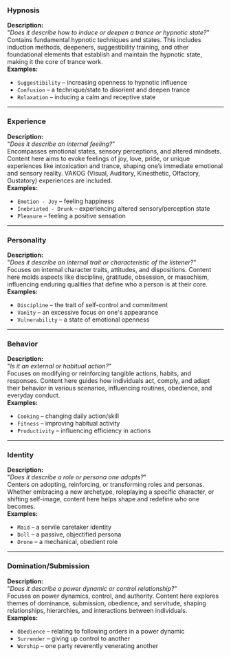 ### Hypnosis  
**Description:**  
"*Does it describe how to induce or deepen a trance or hypnotic state?*"  
Contains fundamental hypnotic techniques and states. This includes induction methods, deepeners, suggestibility training, and other foundational elements that establish and maintain the hypnotic state, making it the core of trance work.  
**Examples:**  
- `Suggestibility` – increasing openness to hypnotic influence  
- `Confusion` – a technique/state to disorient and deepen trance  
- `Relaxation` – inducing a calm and receptive state

---

### Experience
**Description:**  
"*Does it describe an internal feeling?*"  
Encompasses emotional states, sensory perceptions, and altered mindsets. Content here aims to evoke feelings of joy, love, pride, or unique experiences like intoxication and trance, shaping one’s immediate emotional and sensory reality. VAKOG (Visual, Auditory, Kinesthetic, Olfactory, Gustatory) experiences are included.  
**Examples:**  
- `Emotion - Joy` – feeling happiness  
- `Inebriated - Drunk` – experiencing altered sensory/perception state  
- `Pleasure` – feeling a positive sensation  

---

### Personality
**Description:**  
"*Does it describe an internal trait or characteristic of the listener?*"  
Focuses on internal character traits, attitudes, and dispositions. Content here molds aspects like discipline, gratitude, obsession, or masochism, influencing enduring qualities that define who a person is at their core.  
**Examples:**  
- `Discipline` – the trait of self-control and commitment
- `Vanity` – an excessive focus on one's appearance
- `Vulnerability` – a state of emotional openness

---

### Behavior
**Description:**  
"*Is it an external or habitual action?*"  
Focuses on modifying or reinforcing tangible actions, habits, and responses. Content here guides how individuals act, comply, and adapt their behavior in various scenarios, influencing routines, obedience, and everyday conduct.  
**Examples:**  
- `Cooking` – changing daily action/skill  
- `Fitness` – improving habitual activity  
- `Productivity` – influencing efficiency in actions  

---

### Identity
**Description:**  
"*Does it describe a role or persona one adopts?*"  
Centers on adopting, reinforcing, or transforming roles and personas. Whether embracing a new archetype, roleplaying a specific character, or shifting self-image, content here helps shape and redefine who one becomes.  
**Examples:**  
- `Maid` – a servile caretaker identity  
- `Doll` – a passive, objectified persona  
- `Drone` – a mechanical, obedient role

---

### Domination/Submission
**Description:**  
"*Does it describe a power dynamic or control relationship?*"  
Focuses on power dynamics, control, and authority. Content here explores themes of dominance, submission, obedience, and servitude, shaping relationships, hierarchies, and interactions between individuals.  
**Examples:**  
- `Obedience` – relating to following orders in a power dynamic  
- `Surrender` – giving up control to another  
- `Worship` – one party reverently venerating another
